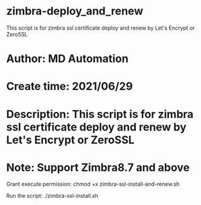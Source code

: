 # zimbra-deploy_and_renew
This script is for zimbra ssl certificate deploy and renew by Let's Encrypt or ZeroSSL

# Author: MD Automation 
# Create time: 2021/06/29
# Description: This script is for zimbra ssl certificate deploy and renew by Let's Encrypt or ZeroSSL
# Note: Support Zimbra8.7 and above

Grant execute permission:
chmod +x zimbra-ssl-install-and-renew.sh

Run the script:
./zimbra-ssl-install.sh
